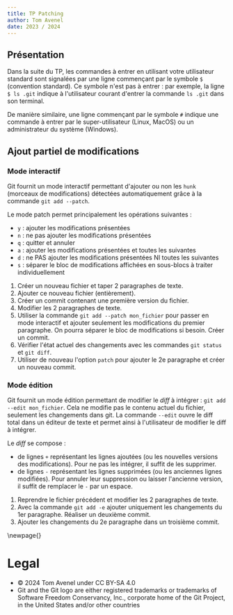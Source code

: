 ```yaml
---
title: TP Patching
author: Tom Avenel
date: 2023 / 2024
---
```


## Présentation

Dans la suite du TP, les commandes à entrer en utilisant votre utilisateur standard sont signalées par une ligne commençant par le symbole `$` (convention standard). Ce symbole n'est pas à entrer : par exemple, la ligne `$ ls .git` indique à l'utilisateur courant d'entrer la commande `ls .git` dans son terminal.

De manière similaire, une ligne commençant par le symbole `#` indique une commande à entrer par le super-utilisateur (Linux, MacOS) ou un administrateur du système (Windows).

## Ajout partiel de modifications

### Mode interactif

Git fournit un mode interactif permettant d'ajouter ou non les `hunk` (morceaux de modifications) détectées automatiquement grâce à la commande `git add --patch`.

Le mode patch permet principalement les opérations suivantes :

- `y` : ajouter les modifications présentées
- `n` : ne pas ajouter les modifications présentées
- `q` : quitter et annuler
- `a` : ajouter les modifications présentées et toutes les suivantes
- `d` : ne PAS ajouter les modifications présentées NI toutes les suivantes
- `s` : séparer le bloc de modifications affichées en sous-blocs à traiter individuellement

1. Créer un nouveau fichier et taper 2 paragraphes de texte.
2. Ajouter ce nouveau fichier (entièrement).
3. Créer un commit contenant une première version du fichier.
4. Modifier les 2 paragraphes de texte.
5. Utiliser la commande `git add --patch mon_fichier` pour passer en mode interactif et ajouter seulement les modifications du premier paragraphe. On pourra séparer le bloc de modifications si besoin. Créer un commit.
6. Vérifier l'état actuel des changements avec les commandes `git status` et `git diff`.
6. Utiliser de nouveau l'option `patch` pour ajouter le 2e paragraphe et créer un nouveau commit.

### Mode édition

Git fournit un mode édition permettant de modifier le _diff_ à intégrer : `git add --edit mon_fichier`. Cela ne modifie pas le contenu actuel du fichier, seulement les changements dans git. La commande `--edit` ouvre le diff total dans un éditeur de texte et permet ainsi à l'utilisateur de modifier le diff à intégrer.

Le _diff_ se compose :

- de lignes `+` représentant les lignes ajoutées (ou les nouvelles versions des modifications). Pour ne pas les intégrer, il suffit de les supprimer.
- de lignes `-` représentant les lignes supprimées (ou les anciennes lignes modifiées). Pour annuler leur suppression ou laisser l'ancienne version, il suffit de remplacer le `-` par un espace.

1. Reprendre le fichier précédent et modifier les 2 paragraphes de texte.
2. Avec la commande `git add -e` ajouter uniquement les changements du 1er paragraphe. Réaliser un deuxième commit.
3. Ajouter les changements du 2e paragraphe dans un troisième commit.

\newpage{}

# Legal

- © 2024 Tom Avenel under CC  BY-SA 4.0
- Git and the Git logo are either registered trademarks or trademarks of Software Freedom Conservancy, Inc., corporate home of the Git Project, in the United States and/or other countries
